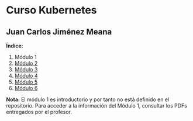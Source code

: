 # Curso Kubernetes
## Juan Carlos Jiménez Meana

**Índice:**
1. Módulo 1
2. [Módulo 2](./modulo2)
3. [Módulo 3](./modulo3)
4. [Módulo 4](./modulo4)
5. [Módulo 5](./modulo5)
6. [Módulo 6](./modulo6)

**Nota:** El módulo 1 es introductorio y por tanto no está definido en el repositorio. Para acceder a la información del Módulo 1, consultar los PDFs entregados por el profesor.

